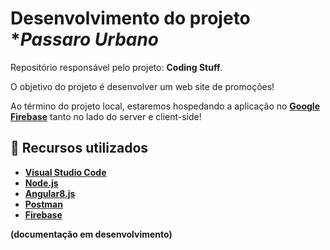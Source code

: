 # Desenvolvimento do projeto **Passaro Urbano* 

Repositório responsável pelo projeto: **Coding Stuff**.

O objetivo do projeto é desenvolver um web site de promoções!

Ao término do projeto local, estaremos hospedando a aplicação no **[Google Firebase]()** tanto no lado do server e client-side!

## 🚀 Recursos utilizados

* **[Visual Studio Code](https://code.visualstudio.com/?WT.mc_id=javascript-12243-gllemos)**
* **[Node.js](https://nodejs.org/en/)**
* **[Angular8.js](https://vuejs.org/)**
* **[Postman](https://www.getpostman.com/)**
* **[Firebase](https://console.firebase.google.com)**
<!-- * **Libs do Node usadas no Projeto**
  - **[bcryptjs](https://www.npmjs.com/package/bcryptjs)**
  - **[bcrypt](https://www.npmjs.com/package/bcrypt)**
  - **[jsonwebtoken](https://www.npmjs.com/package/jsonwebtoken)**
  - **[mongoose](https://www.npmjs.com/package/mongoose)**
  - **[dotenv](https://www.npmjs.com/package/dotenv)** -->


**(documentação em desenvolvimento)**
